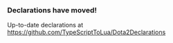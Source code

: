### Declarations have moved!

Up-to-date declarations at https://github.com/TypeScriptToLua/Dota2Declarations

